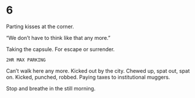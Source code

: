 # 6

Parting kisses at the corner.

“We don’t have to think like that any more.”

Taking the capsule. For escape or surrender.

`2HR MAX PARKING`

Can’t walk here any more. Kicked out by the city. Chewed up, spat out, spat on. Kicked, punched, robbed. Paying taxes to institutional muggers.

Stop and breathe in the still morning.
